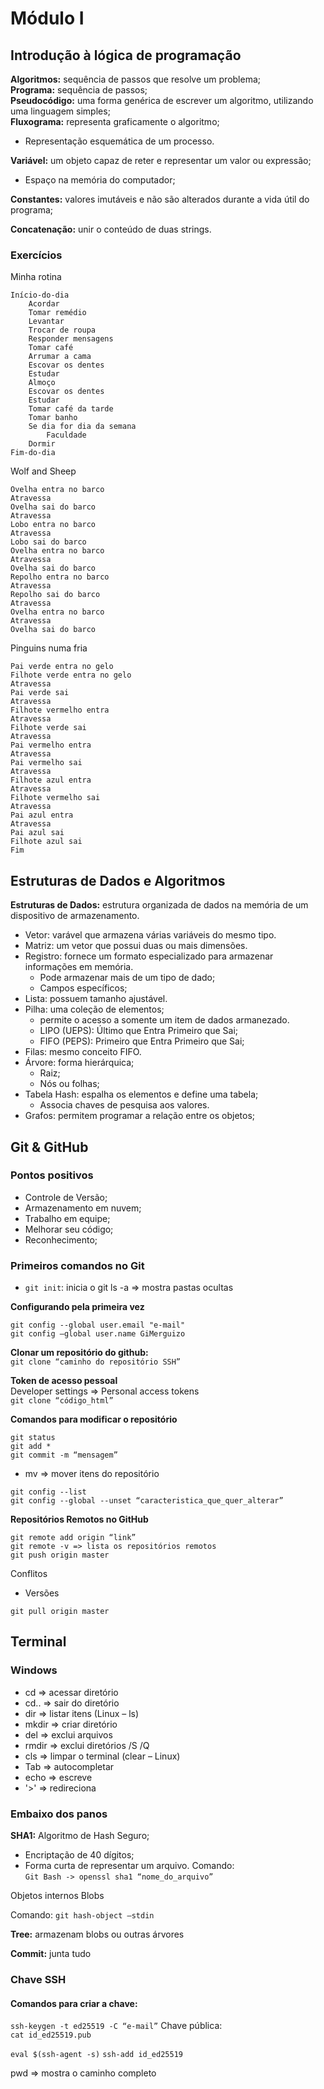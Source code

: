 # Módulo I
## Introdução à lógica de programação

**Algoritmos:** sequência de passos que resolve um problema; <br>
**Programa:** sequência de passos; <br>
**Pseudocódigo:** uma forma genérica de escrever um algoritmo, utilizando uma linguagem simples;<br>
**Fluxograma:** representa graficamente o algoritmo;
- Representação esquemática de um processo. <br>

**Variável:** um objeto capaz de reter e representar um valor ou expressão;
- Espaço na memória do computador; <br>

**Constantes:** valores imutáveis e não são alterados durante a vida útil do programa; <br>

**Concatenação:** unir o conteúdo de duas strings.

### Exercícios
Minha rotina
```
Início-do-dia
	Acordar
	Tomar remédio
	Levantar
	Trocar de roupa
	Responder mensagens
	Tomar café
	Arrumar a cama
	Escovar os dentes
	Estudar
	Almoço
	Escovar os dentes
	Estudar
	Tomar café da tarde
	Tomar banho
	Se dia for dia da semana
		Faculdade
	Dormir
Fim-do-dia		
```

Wolf and Sheep
```
Ovelha entra no barco
Atravessa
Ovelha sai do barco
Atravessa
Lobo entra no barco
Atravessa
Lobo sai do barco
Ovelha entra no barco
Atravessa
Ovelha sai do barco
Repolho entra no barco 
Atravessa
Repolho sai do barco
Atravessa
Ovelha entra no barco
Atravessa
Ovelha sai do barco
```

Pinguins numa fria
```
Pai verde entra no gelo
Filhote verde entra no gelo
Atravessa
Pai verde sai
Atravessa
Filhote vermelho entra
Atravessa
Filhote verde sai
Atravessa
Pai vermelho entra
Atravessa
Pai vermelho sai 
Atravessa
Filhote azul entra
Atravessa
Filhote vermelho sai
Atravessa
Pai azul entra
Atravessa
Pai azul sai
Filhote azul sai
Fim
```

## Estruturas de Dados e Algoritmos
**Estruturas de Dados:** estrutura organizada de dados na memória de um dispositivo de armazenamento.

- Vetor: varável que armazena várias variáveis do mesmo tipo.
- Matriz: um vetor que possui duas ou mais dimensões.
- Registro: fornece um formato especializado para armazenar informações em memória.
    - Pode armazenar mais de um tipo de dado;
    - Campos específicos;
- Lista: possuem tamanho ajustável.
- Pilha: uma coleção de elementos;
    - permite o acesso a somente um item de dados armanezado.
    - LIPO (UEPS): Último que Entra Primeiro que Sai;
    - FIFO (PEPS): Primeiro que Entra Primeiro que Sai;
- Filas: mesmo conceito FIFO.
- Árvore: forma hierárquica;
    - Raiz;
    - Nós ou folhas;
- Tabela Hash: espalha os elementos e define uma tabela; 
    - Associa chaves de pesquisa aos valores.
- Grafos: permitem programar a relação entre os objetos;

## Git & GitHub
### Pontos positivos
- Controle de Versão;
- Armazenamento em nuvem;
- Trabalho em equipe;
- Melhorar seu código;
- Reconhecimento;


### Primeiros comandos no Git
- `git init`: inicia o git
ls -a => mostra pastas ocultas

**Configurando pela primeira vez**
```
git config --global user.email "e-mail"
git config –global user.name GiMerguizo
```

**Clonar um repositório do github:** <br>
`git clone “caminho do repositório SSH”`

**Token de acesso pessoal** <br>
Developer settings => Personal access tokens <br>
`git clone “código_html”`

**Comandos para modificar o repositório**
```
git status
git add *
git commit -m “mensagem”
```

- mv => mover itens do repositório
```
git config --list
git config --global --unset “caracteristica_que_quer_alterar”
```

**Repositórios Remotos no GitHub**
```
git remote add origin “link”
git remote -v => lista os repositórios remotos
git push origin master
```

Conflitos
- Versões

`git pull origin master`

## Terminal
### Windows
- cd => acessar diretório 
- cd.. => sair do diretório
- dir => listar itens (Linux – ls)
- mkdir => criar diretório
- del => exclui arquivos
- rmdir => exclui diretórios
	/S /Q
- cls => limpar o terminal (clear – Linux)
- Tab => autocompletar
- echo => escreve
- '>' => redireciona

### Embaixo dos panos
**SHA1:** Algoritmo de Hash Seguro;
- Encriptação de 40 dígitos;
- Forma curta de representar um arquivo.
Comando: <br>
`Git Bash -> openssl sha1 “nome_do_arquivo”`

Objetos internos
Blobs
 
Comando:
`git hash-object –stdin`
 
**Tree:** armazenam blobs ou outras árvores
 
**Commit:** junta tudo
 
 
### Chave SSH
#### Comandos para criar a chave:
`ssh-keygen -t ed25519 -C “e-mail”`
Chave pública: <br>
`cat id_ed25519.pub`

`eval $(ssh-agent -s)`
`ssh-add id_ed25519`

pwd => mostra o caminho completo
